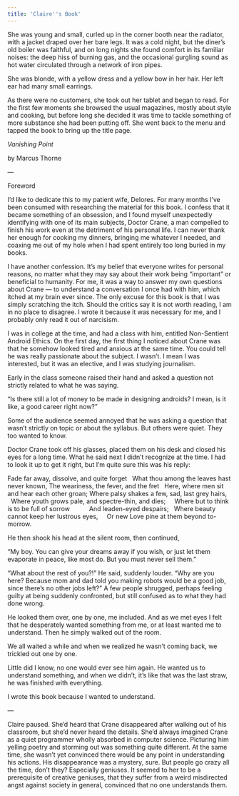 ```yaml
---
title: 'Claire''s Book'
---
```


She was young and small, curled up in the corner booth near the radiator, with a jacket draped over her bare legs. It was a cold night, but the diner’s old boiler was faithful, and on long nights she found comfort in its familiar noises: the deep hiss of burning gas, and the occasional gurgling sound as hot water circulated through a network of iron pipes.

She was blonde, with a yellow dress and a yellow bow in her hair. Her left ear had many small earrings.

As there were no customers, she took out her tablet and began to read. For the first few moments she browsed the usual magazines, mostly about style and cooking, but before long she decided it was time to tackle something of more substance she had been putting off. She went back to the menu and tapped the book to bring up the title page.

*Vanishing Point*

by Marcus Thorne

—

Foreword

I’d like to dedicate this to my patient wife, Delores. For many months I’ve been consumed with researching the material for this book. I confess that it became something of an obsession, and I found myself unexpectedly identifying with one of its main subjects, Doctor Crane, a man compelled to finish his work even at the detriment of his personal life. I can never thank her enough for cooking my dinners, bringing me whatever I needed, and coaxing me out of my hole when I had spent entirely too long buried in my books.

I have another confession. It’s my belief that everyone writes for personal reasons, no matter what they may say about their work being “important” or beneficial to humanity. For me, it was a way to answer my own questions about Crane — to understand a conversation I once had with him, which itched at my brain ever since. The only excuse for this book is that I was simply scratching the itch. Should the critics say it is not worth reading, I am in no place to disagree. I wrote it because it was necessary for me, and I probably only read it out of narcisism.

I was in college at the time, and had a class with him, entitled Non-Sentient Android Ethics. On the first day, the first thing I noticed about Crane was that he somehow looked tired and anxious at the same time. You could tell he was really passionate about the subject. I wasn’t. I mean I was interested, but it was an elective, and I was studying journalism. 

Early in the class someone raised their hand and asked a question not strictly related to what he was saying.

“Is there still a lot of money to be made in designing androids? I mean, is it like, a good career right now?”

Some of the audience seemed annoyed that he was asking a question that wasn’t strictly on topic or about the syllabus. But others were quiet. They too wanted to know.

Doctor Crane took off his glasses, placed them on his desk and closed his eyes for a long time. What he said next I didn’t recognize at the time. I had to look it up to get it right, but I’m quite sure this was his reply:

Fade far away, dissolve, and quite forget
  What thou among the leaves hast never known,
The weariness, the fever, and the fret
  Here, where men sit and hear each other groan;
Where palsy shakes a few, sad, last grey hairs,
  Where youth grows pale, and spectre-thin, and dies;
    Where but to think is to be full of sorrow
          And leaden-eyed despairs;
  Where beauty cannot keep her lustrous eyes,
    Or new Love pine at them beyond to-morrow.

He then shook his head at the silent room, then continued,

“My boy. You can give your dreams away if you wish, or just let them evaporate in peace, like most do. But you must never sell them.”

“What about the rest of you?!” He said, suddenly louder. “Why are you here? Because mom and dad told you making robots would be a good job, since there’s no other jobs left?” A few people shrugged, perhaps feeling guilty at being suddenly confronted, but still confused as to what they had done wrong.

He looked them over, one by one, me included. And as we met eyes I felt that he desperately wanted something from me, or at least wanted me to understand. Then he simply walked out of the room.

We all waited a while and when we realized he wasn’t coming back, we trickled out one by one.

Little did I know, no one would ever see him again. He wanted us to understand something, and when we didn’t, it’s like that was the last straw, he was finished with everything.

I wrote this book because I wanted to understand. 

—

Claire paused. She’d heard that Crane disappeared after walking out of his classroom, but she’d never heard the details. She’d always imagined Crane as a quiet programmer wholly absorbed in computer science. Picturing him yelling poetry and storming out was something quite different. At the same time, she wasn’t yet convinced there would be any point in understanding his actions. His disappearance was a mystery, sure. But people go crazy all the time, don’t they? Especially geniuses. It seemed to her to be a prerequisite of creative geniuses, that they suffer from a weird misdirected angst against society in general, convinced that no one understands them.